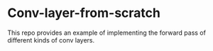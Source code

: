 # Conv-layer-from-scratch

This repo provides an example of implementing the forward pass of different kinds of conv layers. 
